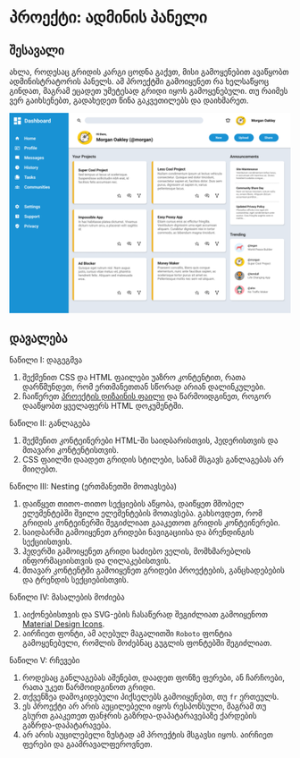 # პროექტი: ადმინის პანელი

## შესავალი

ახლა, როდესაც გრიდის კარგი ცოდნა გაქვთ, მისი გამოყენებით ავაწყობთ ადმინისტრატორის პანელს. ამ პროექტში გამოიყენეთ რა ხელსაწყოც გინდათ, მაგრამ ეცადეთ უმეტესად გრიდი იყოს გამოყენებული. თუ რაიმეს ვერ გაიხსენებთ, გადახედეთ წინა გაკვეთილებს და დაიხმარეთ.

![adminis-paneli](./proeqti_adminis_paneli_imgs/admin-panel.png)

## დავალება

<div className="homework">

ნაწილი I: დაგეგმვა

1. შექმენით CSS და HTML ფაილები უაზრო კონტენტით, რათა დარწმუნდეთ, რომ ერთმანეთთან სწორად არიან დალინკულები.
2. ჩაიწერეთ [პროექტის დიზაინის ფაილი](https://raw.githubusercontent.com/XazyProject/masala/main/sashualoDonisHtmlCss/4_grid/proeqti_adminis_paneli_imgs/admin-panel.png) და წარმოიდგინეთ, როგორ დააწყობთ ყველაფერს HTML დოკუმენტში.

ნაწილი II: განლაგება

1. შექმენით კონტეინერები HTML-ში საიდბარისთვის, ჰედერისთვის და მთავარი კონტენტისთვის.
2. CSS ფაილში დაადეთ გრიდის სტილები, სანამ მსგავს განლაგებას არ მიიღებთ.

ნაწილი III: Nesting (ერთმანეთში მოთავსება)

1. დაიწყეთ თითო-თითო სექციების აწყობა, დაიწყეთ მშობელ ელემენტებში შვილი ელემენტების მოთავსება. გახსოვდეთ, რომ გრიდის კონტეინერში შეგიძლიათ გააკეთოთ გრიდის კონტეინერები.
2. საიდბარში გამოიყენეთ გრიდები ნავიგაციისა და ბრენდინგის სექციისთვის.
3. ჰედერში გამოიყენეთ გრიდი საძიებო ველის, მომხმარებლის ინფორმაციისთვის და ღილაკებისთვის.
4. მთავარ კონტენტში გამოიყენეთ გრიდები პროექტების, განცხადებების და ტრენდის სექციებისთვის.

ნაწილი IV: მასალების მოძიება

1. აიქონებისთვის და SVG-ების ჩასაწერად შეგიძლიათ გამოიყენოთ [Material Design Icons](https://pictogrammers.com/library/mdi/).
2. აირჩიეთ ფონტი, ამ აღებულ მაგალითში `Roboto` ფონტია გამოყენებული, რომლის მოძებნაც გუგლის ფონტებში შეგიძლიათ.

ნაწილი V: რჩევები

1. როდესაც განლაგებას აშენებთ, დაადეთ ფონზე ფერები, ან ჩარჩოები, რათა უკეთ წარმოიდგინოთ გრიდი.
2. თქვენზეა დამოკიდებული პიქსელებს გამოიყენებთ, თუ `fr` ერთეულს.
3. ეს პროექტი არ არის აუცილებელი იყოს რესპონსული, მაგრამ თუ გსურთ გააკეთეთ ფანჯრის გაზრდა-დაპატარავებაზე ქარდების გაზრდა-დაპატარავება.
4. არ არის აუცილებელი ზუსტად ამ პროექტის მსგავსი იყოს. აირჩიეთ ფერები და გაამრავალფეროვნეთ.

</div>